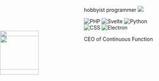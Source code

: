 hobbyist programmer ![](https://visitor-badge.glitch.me/badge?page_id=aarushx,aarushx&left_color=red&right_color=green)

![PHP](https://img.shields.io/badge/-Ok-ff0000?logo=php&logoColor=fff&style=for-the-badge) ![Svelte](https://img.shields.io/badge/-Master-eb5234?logo=svelte&logoColor=fff&style=for-the-badge) ![Python](https://img.shields.io/badge/-Master-yellow?logo=python&logoColor=fff&style=for-the-badge) 
\
![CSS](https://img.shields.io/badge/-Chad-207807?logo=css3&logoColor=fff&style=for-the-badge) ![Electron](https://img.shields.io/badge/-Based-blue?logo=electron&logoColor=fff&style=for-the-badge)\
<img style="height:105px; position:absolute; left:0px;" src="https://github-readme-stats.vercel.app/api?username=AarushX&count_private=true&show_icons=true&theme=dark"/>

<img style="height:105px; position:absolute; left:0px;" src=hacker-hacker-man.gif/><img style="height:105px; position:absolute; left:0px;" src="https://github-readme-stats.vercel.app/api/top-langs/?username=AarushX&show_icons=true&theme=dark"/>

CEO of Continuous Function

